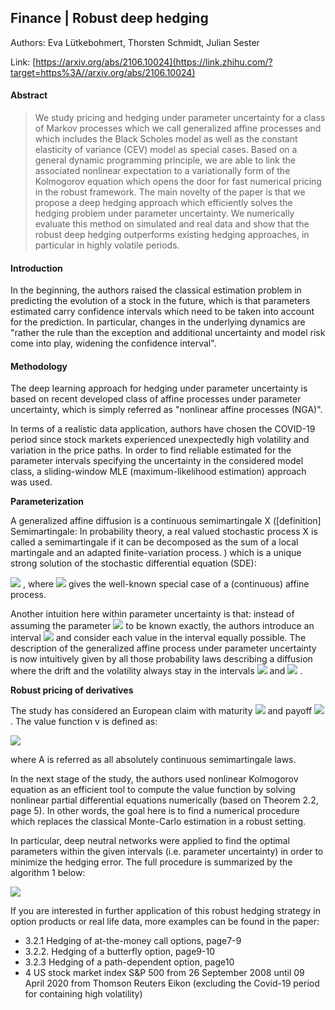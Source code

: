 ## Finance | Robust deep hedging

Authors: Eva Lütkebohmert, Thorsten Schmidt, Julian Sester

Link: [https://arxiv.org/abs/2106.10024](https://link.zhihu.com/?target=https%3A//arxiv.org/abs/2106.10024)

#### Abstract

> We study pricing and hedging under parameter uncertainty for a class of Markov processes which we call generalized affine processes and which includes the Black Scholes model as well as the constant elasticity of variance (CEV) model as special cases. Based on a general dynamic programming principle, we are able to link the associated nonlinear expectation to a variationally form of the Kolmogorov equation which opens the door for fast numerical pricing in the robust framework. The main novelty of the paper is that we propose a deep hedging approach which efficiently solves the hedging problem under parameter uncertainty. We numerically evaluate this method on simulated and real data and show that the robust deep hedging outperforms existing hedging approaches, in particular in highly volatile periods.

#### Introduction

In the beginning, the authors raised the classical estimation problem in predicting the evolution of a stock in the future, which is that parameters estimated carry confidence intervals which need to be taken into account for the prediction. In particular, changes in the underlying dynamics are "rather the rule than the exception and additional uncertainty and model risk come into play, widening the confidence interval". 

#### Methodology

The deep learning approach for hedging under parameter uncertainty is based on recent developed class of affine processes under parameter uncertainty, which is simply referred as "nonlinear affine processes (NGA)". 

In terms of a realistic data application, authors have chosen the COVID-19 period since stock markets experienced unexpectedly high volatility and variation in the price paths. In order to find reliable estimated for the parameter intervals specifying the uncertainty in the considered model class, a sliding-window MLE (maximum-likelihood estimation) approach was used. 

**Parameterization**

A generalized affine diffusion is a continuous semimartingale X ([definition] Semimartingale: In probability theory, a real valued stochastic process X is called a semimartingale if it can be decomposed as the sum of a local martingale and an adapted finite-variation process. ) which is a unique strong solution of the stochastic differential equation (SDE):

![](https://www.zhihu.com/equation?tex=dX_t%3D%28b_0%2Bb_1X_t%29dt+%2B%28a_0%2Ba_1X_t%29%5E%5Cgamma+dW_t) , where ![](https://www.zhihu.com/equation?tex=%5Cgamma%3D1%2F2) gives the well-known special case of a (continuous) affine process.

Another intuition here within parameter uncertainty is that: instead of assuming the parameter ![](https://www.zhihu.com/equation?tex=%5Ctheta) to be known exactly, the authors introduce an interval ![](https://www.zhihu.com/equation?tex=%5B%5Cunderline%7B%5Ctheta%7D%2C+%5Cbar%7B%5Ctheta%7D%5D) and consider each value in the interval equally possible. The description of the generalized affine process under parameter uncertainty is now intuitively given by all those probability laws describing a diffusion where the drift and the volatility always stay in the intervals ![](https://www.zhihu.com/equation?tex=b%28x%29) and ![](https://www.zhihu.com/equation?tex=a%28x%29) . 

**Robust pricing of derivatives**

The study has considered an European claim with maturity ![](https://www.zhihu.com/equation?tex=T) and payoff ![](https://www.zhihu.com/equation?tex=%5Cpsi%28X_T%29) . The value function v is defined as:

![](https://www.zhihu.com/equation?tex=v%28t%2Cx%29%3A%3D%5Csup_%7BP%5Cin+A%28t%2C+x%2C%5CTheta%29%7D%5Cmathbb%7BE%7D%5EP%5B%5Cpsi%28X_T%29%5D)

where A is referred as all absolutely continuous semimartingale laws. 

In the next stage of the study, the authors used nonlinear Kolmogorov equation as an efficient tool to compute the value function by solving nonlinear partial differential equations numerically (based on Theorem 2.2, page 5). In other words, the goal here is to find a numerical procedure which replaces the classical Monte-Carlo estimation in a robust setting. 

In particular, deep neutral networks were applied to find the optimal parameters within the given intervals (i.e. parameter uncertainty) in order to minimize the hedging error. The full procedure is summarized by the algorithm 1 below:

![](https://pic3.zhimg.com/80/v2-ddf41a684796a41ae21312cbe4dd79d6_1440w.jpg)

If you are interested in further application of this robust hedging strategy in option products or real life data, more examples can be found in the paper:

- 3.2.1 Hedging of at-the-money call options, page7-9
- 3.2.2. Hedging of a butterfly option, page9-10
- 3.2.3 Hedging of a path-dependent option, page10
- 4 US stock market index S&P 500 from 26 September 2008 until 09 April 2020 from Thomson Reuters Eikon (excluding the Covid-19 period for containing high volatility)
